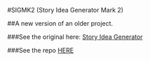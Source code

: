 #SIGMK2 (Story Idea Generator Mark 2)

##A new version of an older project.

###See the original here: [Story Idea Generator](https://holgermueller.github.io/story-idea-generator/)

###See the repo [HERE](https://github.com/Holgermueller/story-idea-generator)
